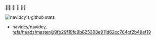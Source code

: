 🏄🏽 🌊 🐎 💃🏼

![navidcy's github stats](https://github-readme-stats.vercel.app/api?username=navidcy&show_icons=true&hide_border=false&show_owner=true&count_private=false&include_all_commits=true&custom_title=navidcy%27s%20GitHub%20stats)&nbsp;&nbsp;

<!-- [![Readme Card](https://github-readme-stats.vercel.app/api/pin/?username=FourierFlows&repo=FourierFlows.jl)](https://github.com/anuraghazra/github-readme-stats) -->

<!-- START gadpp -->
- navidcy/navidcy, [refs/heads/master@9fb29f19fc9b825308e911d62cc764cf2b49ef19](https://github.com/navidcy/navidcy/commit/9fb29f19fc9b825308e911d62cc764cf2b49ef19)
